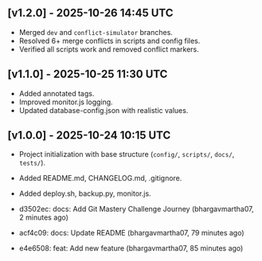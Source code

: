 ## [v1.2.0] - 2025-10-26 14:45 UTC
- Merged `dev` and `conflict-simulator` branches.
- Resolved 6+ merge conflicts in scripts and config files.
- Verified all scripts work and removed conflict markers.

## [v1.1.0] - 2025-10-25 11:30 UTC
- Added annotated tags.
- Improved monitor.js logging.
- Updated database-config.json with realistic values.

## [v1.0.0] - 2025-10-24 10:15 UTC
- Project initialization with base structure (`config/`, `scripts/`, `docs/`, `tests/`).
- Added README.md, CHANGELOG.md, .gitignore.
- Added deploy.sh, backup.py, monitor.js.


- d3502ec: docs: Add Git Mastery Challenge Journey (bhargavmartha07, 2 minutes ago)
- acf4c09: docs: Update README (bhargavmartha07, 79 minutes ago)
- e4e6508: feat: Add new feature (bhargavmartha07, 85 minutes ago)